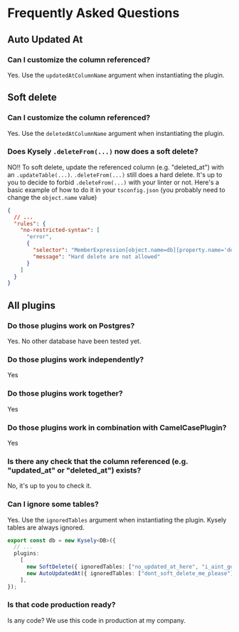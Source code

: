 # Frequently Asked Questions

## Auto Updated At

### Can I customize the column referenced?

Yes. Use the `updatedAtColumnName` argument when instantiating the plugin.

## Soft delete

### Can I customize the column referenced?

Yes. Use the `deletedAtColumnName` argument when instantiating the plugin.

### Does Kysely `.deleteFrom(...)` now does a soft delete?

NO!! To soft delete, update the referenced column (e.g. "deleted_at") with an `.updateTable(...)`.
`.deleteFrom(...)` still does a hard delete.
It's up to you to decide to forbid `.deleteFrom(...)` with your linter or not.
Here's a basic example of how to do it in your `tsconfig.json` (you probably need to change the `object.name` value)

```json
{
  // ...
  "rules": {
    "no-restricted-syntax": [
      "error",
      {
        "selector": "MemberExpression[object.name=db][property.name='deleteFrom']",
        "message": "Hard delete are not allowed"
      }
    ]
  }
}
```

## All plugins

### Do those plugins work on Postgres?

Yes. No other database have been tested yet.

### Do those plugins work independently?

Yes

### Do those plugins work together?

Yes

### Do those plugins work in combination with CamelCasePlugin?

Yes

### Is there any check that the column referenced (e.g. "updated_at" or "deleted_at") exists?

No, it's up to you to check it.

### Can I ignore some tables?

Yes. Use the `ignoredTables` argument when instantiating the plugin. Kysely tables are always ignored.

```ts
export const db = new Kysely<DB>({
  // ...
  plugins:
    [
      new SoftDelete({ ignoredTables: ["no_updated_at_here", "i_aint_got_any_updated_at"] }),
      new AutoUpdatedAt({ ignoredTables: ["dont_soft_delete_me_please"] }),
    ],
});
```

### Is that code production ready?

Is any code? We use this code in production at my company.
